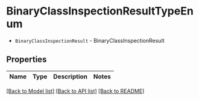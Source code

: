 # BinaryClassInspectionResultTypeEnum

* `BinaryClassInspectionResult` - BinaryClassInspectionResult

## Properties

Name | Type | Description | Notes
------------ | ------------- | ------------- | -------------

[[Back to Model list]](..#documentation-for-models) [[Back to API list]](..#documentation-for-api-endpoints) [[Back to README]](..)
